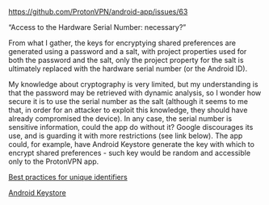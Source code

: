 <https://github.com/ProtonVPN/android-app/issues/63>

“Access to the Hardware Serial Number: necessary?”


From what I gather, the keys for encryptying shared preferences are generated using a password and a salt, with project properties used for both the password and the salt, only the project property for the salt is ultimately replaced with the hardware serial number (or the Android ID).

My knowledge about cryptography is very limited, but my understanding is that the password may be retrieved with dynamic analysis, so I wonder how secure it is to use the serial number as the salt (although it seems to me that, in order for an attacker to exploit this knowledge, they should have already compromised the device).
In any case, the serial number is sensitive information, could the app do without it? Google discourages its use, and is guarding it with more restrictions (see link below).
The app could, for example, have Android Keystore generate the key with which to encrypt shared preferences - such key would be random and accessible only to the ProtonVPN app.

[Best practices for unique identifiers](https://developer.android.com/training/articles/user-data-ids)

[Android Keystore](https://developer.android.com/training/articles/keystore)
